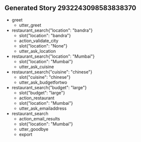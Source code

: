 ## Generated Story 2932243098583838370
* greet
    - utter_greet
* restaurant_search{"location": "bandra"}
    - slot{"location": "bandra"}
    - action_validate_city
    - slot{"location": "None"}
    - utter_ask_location
* restaurant_search{"location": "Mumbai"}
    - slot{"location": "Mumbai"}
    - utter_ask_cuisine
* restaurant_search{"cuisine": "chinese"}
    - slot{"cuisine": "chinese"}
    - utter_ask_budgetfortwo
* restaurant_search{"budget": "large"}
    - slot{"budget": "large"}
    - action_restaurant
    - slot{"location": "Mumbai"}
    - utter_ask_emailaddress
* restaurant_search
    - action_email_results
    - slot{"location": "Mumbai"}
    - utter_goodbye
    - export

